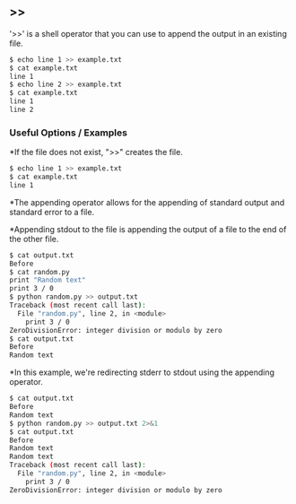 ---
---

\>\>
-----

'>>' is a shell operator that you can use to append the output in an existing file.

~~~ bash
$ echo line 1 >> example.txt
$ cat example.txt
line 1
$ echo line 2 >> example.txt
$ cat example.txt
line 1
line 2
~~~

<!--more-->

### Useful Options / Examples

*If the file does not exist, ">>" creates the file.

~~~ bash
$ echo line 1 >> example.txt
$ cat example.txt
line 1
~~~

*The appending operator allows for the appending of standard output and standard error to a file.

  *Appending stdout to the file is appending the output of a file to the end of the other file.

~~~ bash
$ cat output.txt
Before
$ cat random.py
print "Random text"
print 3 / 0
$ python random.py >> output.txt
Traceback (most recent call last):
  File "random.py", line 2, in <module>
    print 3 / 0
ZeroDivisionError: integer division or modulo by zero
$ cat output.txt
Before
Random text
~~~

  *In this example, we're redirecting stderr to stdout using the appending operator.
 

~~~ bash
$ cat output.txt
Before
Random text
$ python random.py >> output.txt 2>&1
$ cat output.txt
Before
Random text
Random text
Traceback (most recent call last):
  File "random.py", line 2, in <module>
    print 3 / 0
ZeroDivisionError: integer division or modulo by zero
~~~

